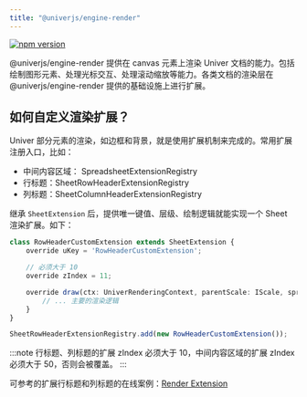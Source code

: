 ```yaml
---
title: "@univerjs/engine-render"
---
```


[![npm version](https://img.shields.io/npm/v/@univerjs/engine-render)](https://npmjs.org/package/@univerjs/engine-render)

@univerjs/engine-render 提供在 canvas 元素上渲染 Univer 文档的能力。包括绘制图形元素、处理光标交互、处理滚动缩放等能力。各类文档的渲染层在 @univerjs/engine-render 提供的基础设施上进行扩展。

## 如何自定义渲染扩展？

Univer 部分元素的渲染，如边框和背景，就是使用扩展机制来完成的。常用扩展注册入口，比如：

- 中间内容区域： SpreadsheetExtensionRegistry
- 行标题：SheetRowHeaderExtensionRegistry
- 列标题：SheetColumnHeaderExtensionRegistry

继承 `SheetExtension` 后，提供唯一键值、层级、绘制逻辑就能实现一个 Sheet 渲染扩展。如下：
```ts
class RowHeaderCustomExtension extends SheetExtension {
    override uKey = 'RowHeaderCustomExtension';

    // 必须大于 10
    override zIndex = 11;

    override draw(ctx: UniverRenderingContext, parentScale: IScale, spreadsheetSkeleton: SpreadsheetSkeleton) {
        // ... 主要的渲染逻辑
    }
}

SheetRowHeaderExtensionRegistry.add(new RowHeaderCustomExtension());
```
:::note
行标题、列标题的扩展 zIndex 必须大于 10，中间内容区域的扩展 zIndex 必须大于 50，否则会被覆盖。
:::

可参考的扩展行标题和列标题的在线案例：[Render Extension](/playground?title=Render%20Extension)